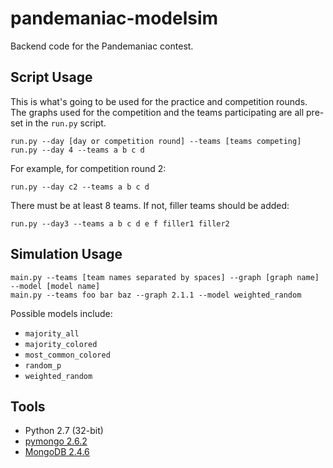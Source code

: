pandemaniac-modelsim
====================
Backend code for the Pandemaniac contest.


Script Usage
------------
This is what's going to be used for the practice and competition rounds. The graphs used for the
competition and the teams participating are all pre-set in the `run.py` script.

    run.py --day [day or competition round] --teams [teams competing]
    run.py --day 4 --teams a b c d

For example, for competition round 2:

    run.py --day c2 --teams a b c d

There must be at least 8 teams. If not, filler teams should be added:

    run.py --day3 --teams a b c d e f filler1 filler2


Simulation Usage
----------------

    main.py --teams [team names separated by spaces] --graph [graph name] --model [model name]
    main.py --teams foo bar baz --graph 2.1.1 --model weighted_random

Possible models include:
* `majority_all`
* `majority_colored`
* `most_common_colored`
* `random_p`
* `weighted_random`


Tools
-----
* Python 2.7 (32-bit)
* [pymongo 2.6.2](http://api.mongodb.org/python/current/installation.html)
* [MongoDB 2.4.6](http://www.mongodb.org/downloads)

